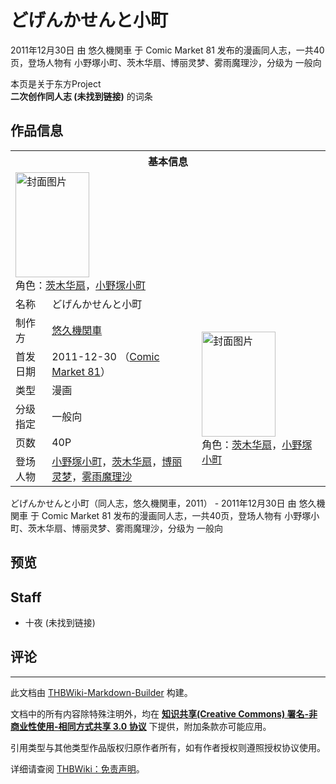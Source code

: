 # どげんかせんと小町

<!-- source html: G:\repos\THBWiki-Markdown-Builder\THBWikiMarkdown\Temp\main\c\ce\ns0%3A%E3%81%A9%E3%81%92%E3%82%93%E3%81%8B%E3%81%9B%E3%82%93%E3%81%A8%E5%B0%8F%E7%94%BA.html -->

2011年12月30日 由 悠久機関車 于 Comic Market 81 发布的漫画同人志，一共40页，登场人物有 小野塚小町、茨木华扇、博丽灵梦、雾雨魔理沙，分级为 一般向

本页是关于东方Project  
 **二次创作同人志 (未找到链接)** 的词条
## 作品信息

<table><tbody><tr><th colspan="3">基本信息</th></tr><tr><td class="cover-artwork-mobile" colspan="2"><a href="./文件-どげんかせんと小町封面.jpg.md" class="image" title="封面图片"><img alt="封面图片" src="https://upload.thwiki.cc/thumb/b/b5/%E3%81%A9%E3%81%92%E3%82%93%E3%81%8B%E3%81%9B%E3%82%93%E3%81%A8%E5%B0%8F%E7%94%BA%E5%B0%81%E9%9D%A2.jpg/118px-%E3%81%A9%E3%81%92%E3%82%93%E3%81%8B%E3%81%9B%E3%82%93%E3%81%A8%E5%B0%8F%E7%94%BA%E5%B0%81%E9%9D%A2.jpg" decoding="async" loading="lazy" width="118" height="168" srcset="https://upload.thwiki.cc/thumb/b/b5/%E3%81%A9%E3%81%92%E3%82%93%E3%81%8B%E3%81%9B%E3%82%93%E3%81%A8%E5%B0%8F%E7%94%BA%E5%B0%81%E9%9D%A2.jpg/177px-%E3%81%A9%E3%81%92%E3%82%93%E3%81%8B%E3%81%9B%E3%82%93%E3%81%A8%E5%B0%8F%E7%94%BA%E5%B0%81%E9%9D%A2.jpg 1.5x, https://upload.thwiki.cc/thumb/b/b5/%E3%81%A9%E3%81%92%E3%82%93%E3%81%8B%E3%81%9B%E3%82%93%E3%81%A8%E5%B0%8F%E7%94%BA%E5%B0%81%E9%9D%A2.jpg/236px-%E3%81%A9%E3%81%92%E3%82%93%E3%81%8B%E3%81%9B%E3%82%93%E3%81%A8%E5%B0%8F%E7%94%BA%E5%B0%81%E9%9D%A2.jpg 2x" data-file-width="270" data-file-height="384"></a><div class="cover-char">角色：<a href="./茨木华扇.md" title="茨木华扇">茨木华扇</a>，<a href="./小野塚小町.md" title="小野塚小町">小野塚小町</a></div></td>
</tr><tr><td class="label">名称</td><td colspan="2"> どげんかせんと小町 </td></tr><tr><td class="label">制作方</td><td><a href="./悠久機関車.md" title="悠久機関車">悠久機関車</a></td><td class="cover-artwork" rowspan="6" style="min-width:168px;"><a href="./文件-どげんかせんと小町封面.jpg.md" class="image" title="封面图片"><img alt="封面图片" src="https://upload.thwiki.cc/thumb/b/b5/%E3%81%A9%E3%81%92%E3%82%93%E3%81%8B%E3%81%9B%E3%82%93%E3%81%A8%E5%B0%8F%E7%94%BA%E5%B0%81%E9%9D%A2.jpg/118px-%E3%81%A9%E3%81%92%E3%82%93%E3%81%8B%E3%81%9B%E3%82%93%E3%81%A8%E5%B0%8F%E7%94%BA%E5%B0%81%E9%9D%A2.jpg" decoding="async" loading="lazy" width="118" height="168" srcset="https://upload.thwiki.cc/thumb/b/b5/%E3%81%A9%E3%81%92%E3%82%93%E3%81%8B%E3%81%9B%E3%82%93%E3%81%A8%E5%B0%8F%E7%94%BA%E5%B0%81%E9%9D%A2.jpg/177px-%E3%81%A9%E3%81%92%E3%82%93%E3%81%8B%E3%81%9B%E3%82%93%E3%81%A8%E5%B0%8F%E7%94%BA%E5%B0%81%E9%9D%A2.jpg 1.5x, https://upload.thwiki.cc/thumb/b/b5/%E3%81%A9%E3%81%92%E3%82%93%E3%81%8B%E3%81%9B%E3%82%93%E3%81%A8%E5%B0%8F%E7%94%BA%E5%B0%81%E9%9D%A2.jpg/236px-%E3%81%A9%E3%81%92%E3%82%93%E3%81%8B%E3%81%9B%E3%82%93%E3%81%A8%E5%B0%8F%E7%94%BA%E5%B0%81%E9%9D%A2.jpg 2x" data-file-width="270" data-file-height="384"></a><div class="cover-char">角色：<a href="./茨木华扇.md" title="茨木华扇">茨木华扇</a>，<a href="./小野塚小町.md" title="小野塚小町">小野塚小町</a></div></td>
</tr><tr><td class="label">首发日期</td><td>2011-12-30&#160;（<a href="/展会作品列表?e=Comic+Market%2381">Comic Market 81</a>）</td></tr><tr><td class="label">类型</td><td>漫画</td></tr><tr><td class="label">分级指定</td><td>一般向</td></tr><tr><td class="label">页数</td><td>40P</td></tr><tr><td class="label">登场人物</td><td><a href="./小野塚小町.md" title="小野塚小町">小野塚小町</a>，<a href="./茨木华扇.md" title="茨木华扇">茨木华扇</a>，<a href="./博丽灵梦.md" title="博丽灵梦">博丽灵梦</a>，<a href="./雾雨魔理沙.md" title="雾雨魔理沙">雾雨魔理沙</a></td></tr></tbody></table>

どげんかせんと小町（同人志，悠久機関車，2011） - 2011年12月30日 由 悠久機関車 于 Comic Market 81 发布的漫画同人志，一共40页，登场人物有 小野塚小町、茨木华扇、博丽灵梦、雾雨魔理沙，分级为 一般向
## 预览
## Staff
- 十夜 (未找到链接)

## 评论




---

此文档由 [THBWiki-Markdown-Builder](https://github.com/Delsin-Yu/THBWiki-Markdown-Builder) 构建。

文档中的所有内容除特殊注明外，均在 [**知识共享(Creative Commons) 署名-非商业性使用-相同方式共享 3.0 协议**](https://creativecommons.org/licenses/by-sa/3.0/deed.zh-hans) 下提供，附加条款亦可能应用。

引用类型与其他类型作品版权归原作者所有，如有作者授权则遵照授权协议使用。

详细请查阅 [THBWiki：免责声明](https://thbwiki.cc/THBWiki:%E5%85%8D%E8%B4%A3%E5%A3%B0%E6%98%8E)。

